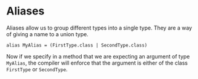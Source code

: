 # Aliases

Aliases allow us to group different types into a single type. They are a way of giving a name to a union type.

```text
alias MyAlias = (FirstType.class | SecondType.class)
```

Now if we specify in a method that we are expecting an argument of type `MyAlias`, the compiler will enforce that the argument is either of the class `FirstType` or `SecondType`.

